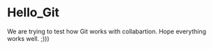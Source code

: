 # Hello_Git
We are trying to test how Git works with collabartion.
Hope everything works well. ;)))
